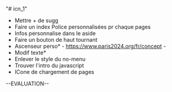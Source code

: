 "# icn_1"
- Mettre + de sugg
- Faire un index  Police personnalisées pr chaque pages
- Infos personnalise dans le aside
- Faire un bouton de haut tournant
- Ascenseur perso* - https://www.paris2024.org/fr/concept -
- Modif texte*
- Enlever le style du no-menu
- Trouver l'intro du javascript
- ICone de chargement de pages

--EVALUATION--